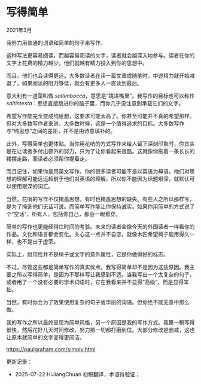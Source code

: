 


# 写得简单

2021年3月

我努力用普通的词语和简单的句子来写作。

这种写法更容易阅读，而越容易阅读的文字，读者就会越深入地参与。读者在你的文字上花费的精力越少，他们就越有精力投入到你的思想中。

而且，他们也会读得更远。大多数读者在读一篇文章或随笔时，中途精力就开始减退了。如果阅读的阻力够低，就会有更多人一直读到最后。

意大利有一道菜叫做 *saltimbocca*，意思是“跳进嘴里”。我写作的目标也可以称作 *saltintesta*：思想直接跳进你的脑子里，而你几乎没注意到承载它们的文字。

希望写作能完全变成纯思想，这要求可能太高了。你甚至可能并不真的希望那样。但对大多数写作者来说，大多数时候，这是一个值得追求的目标。大多数写作与“纯思想”之间的差距，并不是由诗意填补的。

此外，写得简单也更体贴。当你用花哨的方式写作来给人留下深刻印象时，你其实是在让读者多付出额外的努力，只为了让你看起来很酷。这就像你拖着一条长长的裙摆走路，而读者必须帮你提着走。

而且记住，如果你是用英文写作，你的很多读者可能不是以英语为母语。他们对思想的理解可能远远超前于他们对英语的理解。所以你不能因为话题艰深，就默认可以使用艰深的词汇。

当然，花哨的写作不仅掩盖思想，有时也掩盖思想的缺失。有些人之所以那样写，是为了掩饰他们无话可说。而简单写作能让你保持诚实。如果你用简单的方式说了个“空话”，所有人，包括你自己，都会一眼看穿。

简单的写作也更能经得住时间的考验。未来的读者会像今天的外国读者一样看你的作品。文化和语言都会变化。关心这一点并不自恋，就像木匠希望椅子能用得久一样，也不是出于虚荣。

实际上，耐用性并不是椅子或文字的意外属性，它是你做得好的标志。

不过，尽管这些都是简单写作的真实优点，我写得简单却不是因为这些原因。我主要之所以写得简单，是因为不那样写让我感到不适。当我写出一个太复杂的句子，或者用了一个没有必要的学术词语时，它在我看来并不显得“高级”，而是显得笨拙。

当然，有时你会为了效果使用复杂的句子或华丽的词语。但你绝不能无意中那么做。

我的写作之所以最终呈现为简单风格，另一个原因是我的写作方式。我第一稿写得很快，然后花好几天时间修改，努力把一切都打磨到位。大部分修改是删减，这也让原本就简单的文字变得更简洁。

https://paulgraham.com/simply.html



更新记录：
- 2025-07-22 HiJiangChuan 初稿翻译，术语待验证；

